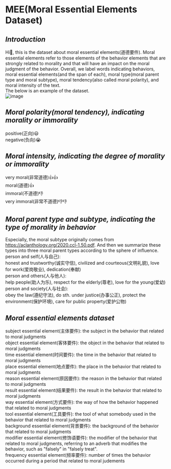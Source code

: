 # MEE(Moral Essential Elements Dataset)
## ___Introduction___ <br />

Hi:wave:, this is the dataset about moral essential elements(道德要件). Moral essential elements refer to those elements of the behavior elements that are strongly related to morality and that will have an impact on the moral judgment of the behavior. Overall, we label words indicating behaviors, moral essential elements(and the span of each), moral type(moral parent type and moral subtype), moral tendency(also called moral polarity), and moral intensity of the text. <br />
The below is an example of the dataset. <br />
![image](https://github.com/blcunlp/MEE/assets/31537780/8ae8369f-ff78-4b29-ae75-79b77d684106)

## ___Moral polarity(moral tendency), indicating morality or immorality___ <br />
positive(正向):smiley: <br />
negative(负向):sob: <br />

## ___Moral intensity, indicating the degree of morality or immorality___ <br />
very moral(非常道德):+1::+1: <br />
moral(道德):+1: <br />
immoral(不道德):-1: <br />
very immoral(非常不道德):-1::-1: <br />

## ___Moral parent type and subtype, indicating the type of morality in behavior___ <br />
Especially, the moral subtype originally comes from https://aclanthology.org/2020.ccl-1.50.pdf. And then we summarize these types into three moral parent types according to the sphere of influence. <br />
person and self(人与自己): <br />
honest and trustworthy(诚实守信),  civilized and courteous(文明礼貌),  love for work(爱岗敬业),  dedication(奉献)<br />
person and others(人与他人): <br />
help people(助人为乐),  respect for the elderly(尊老),  love for the young(爱幼)<br />
person and society(人与社会):<br />
obey the law(遵纪守法),  do sth. under justice(办事公正),  protect the environment(保护环境),  care for public property(爱护公物)<br />

## ___Moral essential elements dataset___ <br />
subject essential element(主体要件):  the subject in the behavior that related to moral judgments <br />
object essential element(客体要件):  the object in the behavior that related to moral judgments <br />
time essential element(时间要件):  the time in the behavior that related to moral judgments <br />
place essential element(地点要件):  the place in the behavior that related to moral judgments <br />
reason essential element(原因要件):  the reason in the behavior that related to moral judgments <br />
result essential element(结果要件):  the result in the behavior that related to moral judgments <br />
way essential element(方式要件):  the way of how the behavior happened that related to moral judgments <br />
tool essential element(工具要件):  the tool of what somebody used in the behavior that related to moral judgments <br />
background essential element(背景要件):  the background of the behavior that related to moral judgments <br />
modifier essential element(修饰语要件):  the modifier of the behavior that related to moral judgments, referring to an adverb that modifies the behavior, such as "falsely" in "falsely treat". <br />
frequency essential element(频率要件):  number of times the behavior occurred during a period that related to moral judements <br />



